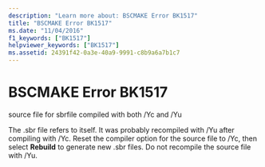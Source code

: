 ```yaml
---
description: "Learn more about: BSCMAKE Error BK1517"
title: "BSCMAKE Error BK1517"
ms.date: "11/04/2016"
f1_keywords: ["BK1517"]
helpviewer_keywords: ["BK1517"]
ms.assetid: 24391f42-0a3e-40a9-9991-c8b9a6a7b1c7
---
```

# BSCMAKE Error BK1517

source file for sbrfile compiled with both /Yc and /Yu

The .sbr file refers to itself. It was probably recompiled with /Yu after compiling with /Yc. Reset the compiler option for the source file to /Yc, then select **Rebuild** to generate new .sbr files. Do not recompile the source file with /Yu.
